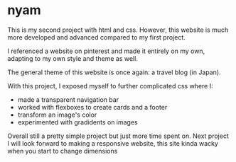 # nyam

This is my second project with html and css. However, this website is much more developed and advanced compared to my first project.

I referenced a website on pinterest and made it entirely on my own, adapting to my own style and theme as well. 

The general theme of this website is once again: a travel blog (in Japan).

With this project, I exposed myself to further complicated css where I:

- made a transparent navigation bar
- worked with flexboxes to create cards and a footer 
- transform an image's color
- experimented with gradidents on images

Overall still a pretty simple project but just more time spent on. Next project I will look forward to making a responsive website, this site kinda wacky when you start to change dimensions
